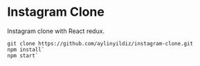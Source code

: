 # Instagram Clone

Instagram clone with React redux.

```
git clone https://github.com/aylinyildiz/instagram-clone.git
npm install`
npm start`
```


